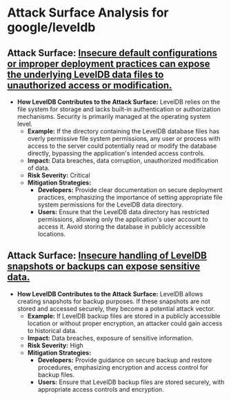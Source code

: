 # Attack Surface Analysis for google/leveldb

## Attack Surface: [Insecure default configurations or improper deployment practices can expose the underlying LevelDB data files to unauthorized access or modification.](./attack_surfaces/insecure_default_configurations_or_improper_deployment_practices_can_expose_the_underlying_leveldb_d_9106a3bc.md)

*   **How LevelDB Contributes to the Attack Surface:** LevelDB relies on the file system for storage and lacks built-in authentication or authorization mechanisms. Security is primarily managed at the operating system level.
    *   **Example:** If the directory containing the LevelDB database files has overly permissive file system permissions, any user or process with access to the server could potentially read or modify the database directly, bypassing the application's intended access controls.
    *   **Impact:** Data breaches, data corruption, unauthorized modification of data.
    *   **Risk Severity:** Critical
    *   **Mitigation Strategies:**
        *   **Developers:** Provide clear documentation on secure deployment practices, emphasizing the importance of setting appropriate file system permissions for the LevelDB data directory.
        *   **Users:** Ensure that the LevelDB data directory has restricted permissions, allowing only the application's user account to access it. Avoid storing the database in publicly accessible locations.

## Attack Surface: [Insecure handling of LevelDB snapshots or backups can expose sensitive data.](./attack_surfaces/insecure_handling_of_leveldb_snapshots_or_backups_can_expose_sensitive_data.md)

*   **How LevelDB Contributes to the Attack Surface:** LevelDB allows creating snapshots for backup purposes. If these snapshots are not stored and accessed securely, they become a potential attack vector.
    *   **Example:** If LevelDB backup files are stored in a publicly accessible location or without proper encryption, an attacker could gain access to historical data.
    *   **Impact:** Data breaches, exposure of sensitive information.
    *   **Risk Severity:** High
    *   **Mitigation Strategies:**
        *   **Developers:** Provide guidance on secure backup and restore procedures, emphasizing encryption and access control for backup files.
        *   **Users:** Ensure that LevelDB backup files are stored securely, with appropriate access controls and encryption.

